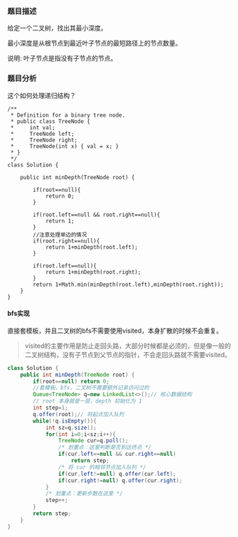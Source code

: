 ### 题目描述

给定一个二叉树，找出其最小深度。

最小深度是从根节点到最近叶子节点的最短路径上的节点数量。

说明: 叶子节点是指没有子节点的节点。

### 题目分析

这个如何处理递归结构？


```
/**
 * Definition for a binary tree node.
 * public class TreeNode {
 *     int val;
 *     TreeNode left;
 *     TreeNode right;
 *     TreeNode(int x) { val = x; }
 * }
 */
class Solution {

    public int minDepth(TreeNode root) {

        if(root==null){
            return 0;
        }

        if(root.left==null && root.right==null){
            return 1;
        }
        //注意处理单边的情况
        if(root.right==null){
            return 1+minDepth(root.left);
        }

        if(root.left==null){
            return 1+minDepth(root.right);
        }
        return 1+Math.min(minDepth(root.left),minDepth(root.right));
    }
}
```

#### bfs实现

直接套模板，并且二叉树的bfs不需要使用visited，本身扩散的时候不会重复。

> visited的主要作用是防止走回头路，大部分时候都是必须的，但是像一般的二叉树结构，没有子节点到父节点的指针，不会走回头路就不需要visited。


```java
class Solution {
    public int minDepth(TreeNode root) {
        if(root==null) return 0;
        //套模板，bfs，二叉树不需要额外记录访问过的
        Queue<TreeNode> q=new LinkedList<>();// 核心数据结构
        // root 本身就是一层，depth 初始化为 1
        int step=1;
        q.offer(root);// 将起点加入队列
        while(!q.isEmpty()){
            int sz=q.size();
            for(int i=0;i<sz;i++){
                TreeNode cur=q.poll();
                /* 划重点：这里判断是否到达终点 */
                if(cur.left==null && cur.right==null)
                    return step;
                /* 将 cur 的相邻节点加入队列 */
                if(cur.left!=null) q.offer(cur.left);
                if(cur.right!=null) q.offer(cur.right);
            }
            /* 划重点：更新步数在这里 */
            step++;
        }
        return step;
    }
}
```
